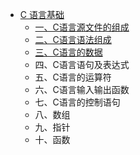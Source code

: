 * [C 语言基础](yi-3001-c-yu-yan-ji-chu.md)
  * [一、C语言源文件的组成](yi-3001-c-yu-yan-ji-chu/yi-3001-c-yu-yan-yuan-wen-jian-de-zu-cheng.md)
  * [二、C语言语法组成](yi-3001-c-yu-yan-ji-chu/er-3001-c-yu-yan-yu-fa-zu-cheng.md)
  * [三、C语言的数据](yi-3001-c-yu-yan-ji-chu/san-3001-c-yu-yan-de-shu-ju.md)
  * 四、C语言语句及表达式
  * 五、C语言的运算符
  * 六、C语言输入输出函数
  * 七、C语言的控制语句
  * 八、数组
  * 九、指针
  * 十、函数




